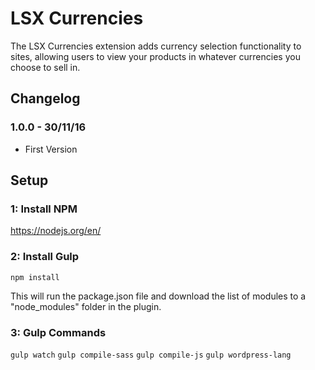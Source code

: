 # LSX Currencies

The LSX Currencies extension adds currency selection functionality to sites, allowing users to view your products in whatever currencies you choose to sell in.

## Changelog

### 1.0.0 - 30/11/16
* First Version

## Setup

### 1: Install NPM
https://nodejs.org/en/

### 2: Install Gulp
`npm install`

This will run the package.json file and download the list of modules to a "node_modules" folder in the plugin.

### 3: Gulp Commands
`gulp watch`
`gulp compile-sass`
`gulp compile-js`
`gulp wordpress-lang`